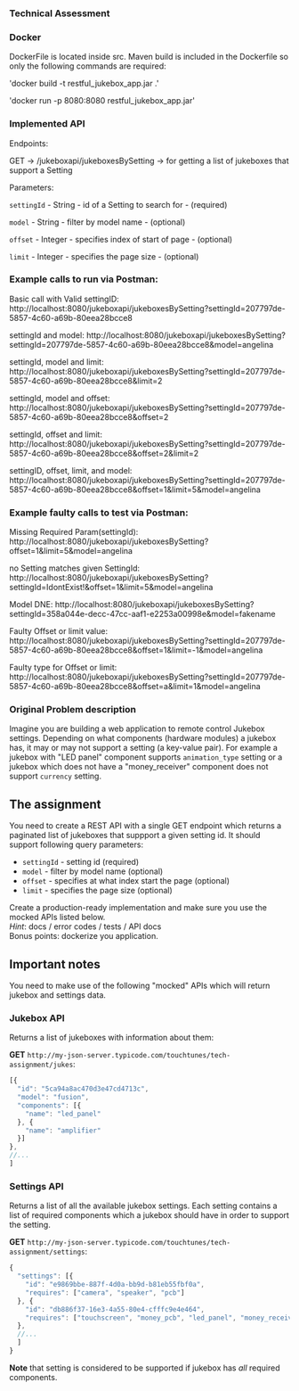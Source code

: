 ### Technical Assessment

### Docker

DockerFile is located inside src. 
Maven build is included in the Dockerfile so only the following commands are required:  

'docker build -t restful_jukebox_app.jar .'

'docker run -p 8080:8080 restful_jukebox_app.jar'

### Implemented API

Endpoints: 

GET -> /jukeboxapi/jukeboxesBySetting -> for getting a list of jukeboxes that support a Setting

Parameters: 

`settingId` - String  - id of a Setting to search for    - (required)

`model`     - String  - filter by model name             - (optional)

`offset`    - Integer - specifies index of start of page - (optional)

`limit`     - Integer - specifies the page size          - (optional)

### Example calls to run via Postman: 

Basic call with Valid settingID:
http://localhost:8080/jukeboxapi/jukeboxesBySetting?settingId=207797de-5857-4c60-a69b-80eea28bcce8

settingId and model: 
http://localhost:8080/jukeboxapi/jukeboxesBySetting?settingId=207797de-5857-4c60-a69b-80eea28bcce8&model=angelina

settingId, model and limit:
http://localhost:8080/jukeboxapi/jukeboxesBySetting?settingId=207797de-5857-4c60-a69b-80eea28bcce8&limit=2

settingId, model and offset:
http://localhost:8080/jukeboxapi/jukeboxesBySetting?settingId=207797de-5857-4c60-a69b-80eea28bcce8&offset=2

settingId, offset and limit:
http://localhost:8080/jukeboxapi/jukeboxesBySetting?settingId=207797de-5857-4c60-a69b-80eea28bcce8&offset=2&limit=2

settingID, offset, limit, and model:
http://localhost:8080/jukeboxapi/jukeboxesBySetting?settingId=207797de-5857-4c60-a69b-80eea28bcce8&offset=1&limit=5&model=angelina

### Example faulty calls to test via Postman: 

Missing Required Param(settingId): 
http://localhost:8080/jukeboxapi/jukeboxesBySetting?offset=1&limit=5&model=angelina

no Setting matches given SettingId: 
http://localhost:8080/jukeboxapi/jukeboxesBySetting?settingId=IdontExist!&offset=1&limit=5&model=angelina

Model DNE: 
http://localhost:8080/jukeboxapi/jukeboxesBySetting?settingId=358a044e-decc-47cc-aaf1-e2253a00998e&model=fakename

Faulty Offset or limit value: 
http://localhost:8080/jukeboxapi/jukeboxesBySetting?settingId=207797de-5857-4c60-a69b-80eea28bcce8&offset=1&limit=-1&model=angelina

Faulty type for Offset or limit: 
http://localhost:8080/jukeboxapi/jukeboxesBySetting?settingId=207797de-5857-4c60-a69b-80eea28bcce8&offset=a&limit=1&model=angelina


### Original Problem description

Imagine you are building a web application to remote control Jukebox settings. Depending on what components (hardware modules) a jukebox has, it may or may not support a setting (a key-value pair). For example a jukebox with "LED panel" component supports `animation_type` setting or a jukebox which does not have a "money_receiver" component does not support `currency` setting. 

## The assignment

You need to create a REST API with a single GET endpoint which returns a paginated list of jukeboxes that suppport a given setting id. It should support following query parameters:

 - `settingId` - setting id (required)
 - `model` - filter by model name (optional)
 - `offset` - specifies at what index start the page (optional)
 - `limit` - specifies the page size (optional)

Create a production-ready implementation and make sure you use the mocked APIs listed below.  
_Hint_: docs / error codes / tests / API docs  
Bonus points: dockerize you application.

## Important notes

You need to make use of the following "mocked" APIs which will return jukebox and settings data.

### Jukebox API

Returns a list of jukeboxes with information about them:

**GET** `http://my-json-server.typicode.com/touchtunes/tech-assignment/jukes`:

```js
[{
  "id": "5ca94a8ac470d3e47cd4713c",
  "model": "fusion",
  "components": [{
    "name": "led_panel"
  }, {
    "name": "amplifier"
  }]
},
//...
]
```
 
### Settings API

Returns a list of all the available jukebox settings. Each setting contains a list of required components which a jukebox should have in order to support the setting.

**GET** `http://my-json-server.typicode.com/touchtunes/tech-assignment/settings`:

```js
{
  "settings": [{
    "id": "e9869bbe-887f-4d0a-bb9d-b81eb55fbf0a",
    "requires": ["camera", "speaker", "pcb"]
  }, {
    "id": "db886f37-16e3-4a55-80e4-cfffc9e4e464",
    "requires": ["touchscreen", "money_pcb", "led_panel", "money_receiver"]
  },
  //...
  ]
}
```

**Note** that setting is considered to be supported if jukebox has _all_ required components.
